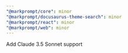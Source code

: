```yaml
---
"@markprompt/core": minor
"@markprompt/docusaurus-theme-search": minor
"@markprompt/react": minor
"@markprompt/web": minor
---
```


Add Claude 3.5 Sonnet support

